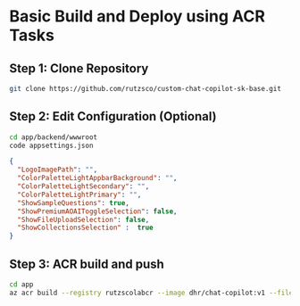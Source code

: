 # Basic Build and Deploy using ACR Tasks

## Step 1: Clone Repository

```bash
git clone https://github.com/rutzsco/custom-chat-copilot-sk-base.git
```

## Step 2: Edit Configuration (Optional)

```bash
cd app/backend/wwwroot
code appsettings.json
```

```json
{
  "LogoImagePath": "",
  "ColorPaletteLightAppbarBackground": "",
  "ColorPaletteLightSecondary": "",
  "ColorPaletteLightPrimary": "",
  "ShowSampleQuestions": true,
  "ShowPremiumAOAIToggleSelection": false,
  "ShowFileUploadSelection": false,
  "ShowCollectionsSelection" :  true
}
```

## Step 3: ACR build and push


```bash
cd app
az acr build --registry rutzscolabcr --image dhr/chat-copilot:v1 --file Dockerfile .
```